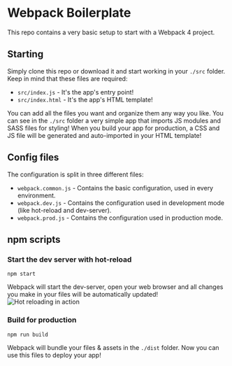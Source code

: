 # Webpack Boilerplate

This repo contains a very basic setup to start with a Webpack 4 project.

## Starting
Simply clone this repo or download it and start working in your `./src` folder.  Keep in mind that these files are required:
 - `src/index.js` - It's the app's entry point!
 - `src/index.html` - It's the app's HTML template!

You can add all the files you want and organize them any way you like.
You can see in the `./src` folder a very simple app that imports JS modules and SASS files for styling! When you build your app for production, a CSS and JS file will be generated and auto-imported in your HTML template!

## Config files
The configuration is split in three different files:

 - `webpack.common.js` - Contains the basic configuration, used in every environment.
 - `webpack.dev.js` - Contains the configuration used in development mode (like hot-reload and dev-server).
 - `webpack.prod.js` - Contains the configuration used in production mode.

## npm scripts
### Start the dev server with hot-reload

    npm start
Webpack will start the dev-server, open your web browser and all changes you make in your files will be automatically updated!
![Hot reloading in action](https://i.imgur.com/FncfFt5.gif)

### Build for production

    npm run build
Webpack will bundle your files & assets in the `./dist` folder. Now you can use this files to deploy your app!
